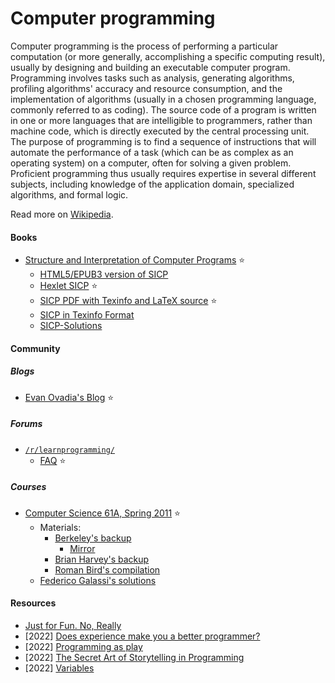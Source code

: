 # Computer programming

Computer programming is the process of performing a particular computation (or more generally, accomplishing a specific computing result), usually by designing and building an executable computer program. Programming involves tasks such as analysis, generating algorithms, profiling algorithms' accuracy and resource consumption, and the implementation of algorithms (usually in a chosen programming language, commonly referred to as coding). The source code of a program is written in one or more languages that are intelligible to programmers, rather than machine code, which is directly executed by the central processing unit. The purpose of programming is to find a sequence of instructions that will automate the performance of a task (which can be as complex as an operating system) on a computer, often for solving a given problem. Proficient programming thus usually requires expertise in several different subjects, including knowledge of the application domain, specialized algorithms, and formal logic.

Read more on [Wikipedia](https://en.wikipedia.org/wiki/Computer_programming).

#### Books
- [Structure and Interpretation of Computer Programs](https://en.wikipedia.org/wiki/Structure_and_Interpretation_of_Computer_Programs) ⭐
  - [HTML5/EPUB3 version of SICP](https://github.com/sarabander/sicp)
  - [Hexlet SICP](https://sicp.hexlet.io) ⭐
  - [SICP PDF with Texinfo and LaTeX source](https://github.com/sarabander/sicp-pdf) ⭐
  - [SICP in Texinfo Format](https://www.neilvandyke.org/sicp-texi)
  - [SICP-Solutions](http://community.schemewiki.org/?SICP-Solutions)

#### Community

##### Blogs
- [Evan Ovadia's Blog](https://verdagon.dev) ⭐

##### Forums
- [`/r/learnprogramming/`](https://www.reddit.com/r/learnprogramming)
  - [FAQ](https://www.reddit.com/r/learnprogramming/wiki/faq) ⭐

##### Courses
- [Computer Science 61A, Spring 2011](https://archive.org/details/ucberkeley-webcast-PL3E89002AA9B9879E?sort=titleSorter) ⭐
  - Materials:
    - [Berkeley's backup](https://wla.berkeley.edu/~cs61a/sp11)
      - [Mirror](https://inst.eecs.berkeley.edu//~cs61a/sp11)
    - [Brian Harvey's backup](https://people.eecs.berkeley.edu/~bh/61a-pages)
    - [Roman Bird's compilation](https://romanbird.github.io/sicp)
  - [Federico Galassi's solutions](https://github.com/fgalassi/cs61a-sp11)

#### Resources
- [Just for Fun. No, Really](https://justforfunnoreally.dev)
- \[2022\] [Does experience make you a better programmer?](https://austinhenley.com/blog/experienceversusskill.html)
- \[2022\] [Programming as play](https://austinhenley.com/blog/programmingasplay.html)
- \[2022\] [The Secret Art of Storytelling in Programming](https://semaphoreci.com/blog/storytelling-programming)
- \[2022\] [Variables](https://nested.substack.com/p/variables)
